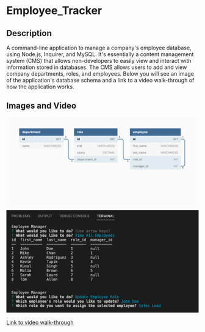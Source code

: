 # Employee_Tracker

## Description
A command-line application to manage a company's employee database, using Node.js, Inquirer, and MySQL. It's essentially a content management system (CMS) that allows non-developers to easily view and interact with information stored in databases. The CMS allows users to add and view company departments, roles, and employees. Below you will see an image of the application's database schema and a link to a video walk-through of how the application works.

## Images and Video
![Database schema](./images/data_base_schema.png)
![Screen shot of application](./images/Screen%20Shot%202022-07-29%20at%207.50.42%20AM.png)

[Link to video walk-through](https://drive.google.com/file/d/1i4W9Ao8ndb8WYo-7RaYRBfbGyMG7rcdR/view?usp=sharing)



